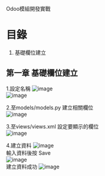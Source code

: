 Odoo模組開發實戰
# 目錄
 1.	基礎欄位建立

## 第一章 基礎欄位建立
  1.設定名稱
  ![image](https://user-images.githubusercontent.com/90267374/132931967-b9cbf848-4919-4031-8f79-88682e6453ef.png)
  <br/>
  ![image](https://user-images.githubusercontent.com/90267374/132932144-411ffec7-b79e-4242-ba79-ca6b8aab9816.png)
  
  2.至models/models.py 建立相關欄位
  <br/>
  ![image](https://user-images.githubusercontent.com/90267374/132931620-da4b9053-b5e9-4f55-8ef5-c1181e69a1f1.png)
  
  3.至views/views.xml 設定要顯示的欄位
  <br/>
  ![image](https://user-images.githubusercontent.com/90267374/132931694-eaef40b0-ec73-487b-be91-99d3186cbc56.png)
  
  4.建立資料
  ![image](https://user-images.githubusercontent.com/90267374/132932187-273d0506-7e1a-4705-a23c-48a35b4864ac.png)
  <br/>
  輸入資料後按 Save
  <br/>
  ![image](https://user-images.githubusercontent.com/90267374/132932213-79fbdf60-7b30-4e8f-ab48-47beb12f7141.png)
  <br/>
  建立資料成功
  ![image](https://user-images.githubusercontent.com/90267374/132932239-5917c24b-c4d9-4791-81eb-486ddb2f6d47.png)

  
  



  
